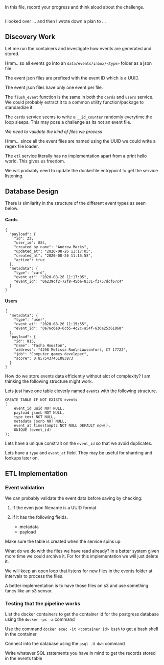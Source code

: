 In this file, record your progress and think aloud about
the challenge.

## <some title>
I looked over ... and then I wrote down a plan to ...
## Discovery Work

Let me run the containers and investigate how events are generated and stored.

Hmm.. so all events go into an `data/events/inbox/<type>` folder as a json file.

The event json files are prefixed with the event ID which is a UUID. 

The event json files have only one event per file.

The `flush_event` function is the same in both the `cards` and `users` service. 
We could probably extract it to a common utility function/package to standardize it.

The `cards` service seems to write a `__id_counter` randomly everytime the loop sleeps.
This may pose a challenge as its not an event file. 

*We need to validate the kind of files we process*

Hmm... since all the event files are named using the UUID we could write a regex file loader.

The `etl` service literally has no implementation apart from a print hello world. This gives us freedom.

We will probably need to update the dockerfile entrypoint to get the service listening.


## Database Design
There is similarity in the structure of the different event types as seen below.
#### Cards

    {
      "payload": {
        "id": 23,
        "user_id": 884,
        "created_by_name": "Andrew Marks",
        "updated_at": "2020-08-26 11:17:05",
        "created_at": "2020-08-26 11:15:58",
        "active": true
      },
      "metadata": {
        "type": "card",
        "event_at": "2020-08-26 11:17:05",
        "event_id": "0a239cf2-72f8-45ba-8331-f3757dcf67c4"
      }
    }

#### Users
    {
      "metadata": {
        "type": "user",
        "event_at": "2020-08-26 11:15:55",
        "event_id": "0a76c6e0-0cb5-4c2c-a54f-636a25361868"
      },
      "payload": {
        "id": 815,
        "name": "Tasha Houston",
        "address": "4298 Melissa Run\nLawsonfort, CT 17722",
        "job": "Computer games developer",
        "score": 0.8575437451083873
      }
    }
    
How do we store events data efficiently without alot of complexity? I am thinking the 
following structure might work.

Lets just have one table cleverly named `events` with the following structure.

    CREATE TABLE IF NOT EXISTS events
    (
        event_id uuid NOT NULL,
        payload jsonb NOT NULL,
        type text NOT NULL,
        metadata jsonb NOT NULL,
        event_at timestamptz NOT NULL DEFAULT now(),
        UNIQUE (event_id)
    );
    
Lets have a unique constrait on the `event_id` so that we avoid duplicates.

Lets have a `type` and `event_at` field. They may be useful for sharding and lookups later on.


## ETL Implementation

### Event validation

We can probably validate the event data before saving by checking:

1. If the even json filename is a UUID format

2. if it has the following fields.

    - metadata
    - payload
 
 Make sure the table is created when the service spins up
 
 What do we do with the files we have read already? 
 In a better system given more time we could archive it. For for this implementation we will just delete it.
 
 We will keep an open loop that listens for new files in the events folder at intervals to process the files.
 
 A better implementation is to have those files on s3 and use something fancy like an s3 sensor.

 ### Testing that the pipeline works

 List the docker containers to get the container id for the postgress database using the `docker -ps -a` command

 Use the command `docker exec -it <container id> bash` to get a bash shell in the container

 Connect into the database using the `psql -U dwh` command

 Write whatever SQL statements you have in mind to get the records stored in the events table
